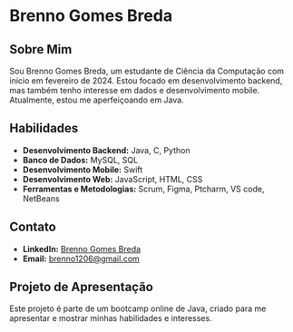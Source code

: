 # Brenno Gomes Breda

## Sobre Mim

Sou Brenno Gomes Breda, um estudante de Ciência da Computação com início em fevereiro de 2024. Estou focado em desenvolvimento backend, mas também tenho interesse em dados e desenvolvimento mobile. Atualmente, estou me aperfeiçoando em Java.

## Habilidades

- **Desenvolvimento Backend:** Java, C, Python
- **Banco de Dados:** MySQL, SQL
- **Desenvolvimento Mobile:** Swift
- **Desenvolvimento Web:** JavaScript, HTML, CSS
- **Ferramentas e Metodologias:** Scrum, Figma, Ptcharm, VS code, NetBeans

## Contato

- **LinkedIn:** [Brenno Gomes Breda](https://www.linkedin.com/in/brenno1206)
- **Email:** [brenno1206@gmail.com](mailto:brenno1206@gmail.com)

## Projeto de Apresentação

Este projeto é parte de um bootcamp online de Java, criado para me apresentar e mostrar minhas habilidades e interesses.

